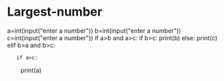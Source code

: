 # Largest-number
a=int(input("enter a number"))
b=int(input("enter a number"))
c=int(input("enter a number"))
if a>b and a>c:
   if b>c:
       print(b)
   else:
       print(c)
elif b>a and b>c:

       if a>c:
        print(a)
